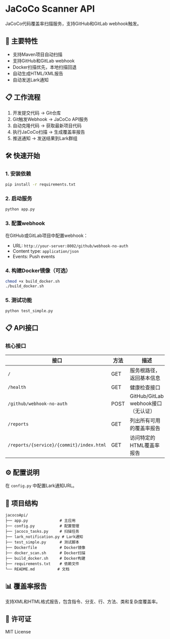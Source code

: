 # JaCoCo Scanner API

JaCoCo代码覆盖率扫描服务，支持GitHub和GitLab webhook触发。

## 🚀 主要特性

- 支持Maven项目自动扫描
- 支持GitHub和GitLab webhook
- Docker扫描优先，本地扫描回退
- 自动生成HTML/XML报告
- 自动发送Lark通知

## 📋 工作流程

1. 开发提交代码 → Git仓库
2. Git触发Webhook → JaCoCo API服务
3. 自动克隆代码 → 获取最新项目代码
4. 执行JaCoCo扫描 → 生成覆盖率报告
5. 推送通知 → 发送结果到Lark群组

## 🛠️ 快速开始

### 1. 安装依赖
```bash
pip install -r requirements.txt
```

### 2. 启动服务
```bash
python app.py
```

### 3. 配置webhook
在GitHub或GitLab项目中配置webhook：
- URL: `http://your-server:8002/github/webhook-no-auth`
- Content type: `application/json`
- Events: Push events

### 4. 构建Docker镜像（可选）
```bash
chmod +x build_docker.sh
./build_docker.sh
```

### 5. 测试功能
```bash
python test_simple.py
```

## 📋 API接口

### 核心接口

| 接口 | 方法 | 描述 |
|------|------|------|
| `/` | GET | 服务根路径，返回基本信息 |
| `/health` | GET | 健康检查接口 |
| `/github/webhook-no-auth` | POST | GitHub/GitLab webhook接口（无认证） |
| `/reports` | GET | 列出所有可用的覆盖率报告 |
| `/reports/{service}/{commit}/index.html` | GET | 访问特定的HTML覆盖率报告 |

## ⚙️ 配置说明

在 `config.py` 中配置Lark通知URL。

## 🔧 项目结构

```
jacocoApi/
├── app.py              # 主应用
├── config.py           # 配置管理
├── jacoco_tasks.py     # 扫描任务
├── lark_notification.py # Lark通知
├── test_simple.py      # 测试脚本
├── Dockerfile          # Docker镜像
├── docker_scan.sh      # Docker扫描
├── build_docker.sh     # Docker构建
├── requirements.txt    # 依赖文件
└── README.md          # 文档
```

## 📊 覆盖率报告

支持XML和HTML格式报告，包含指令、分支、行、方法、类和复杂度覆盖率。

## 📄 许可证

MIT License
